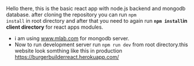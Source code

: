 Hello there, this is the basic react app with node.js backend and mongodb database. after cloning the repository
you can run  <code>npm install</code> in root directory and after that you need to again run <b><code>npm install</code>in client directory</b>
for react apps modules.
* i am using <a>www.mlab.com</a> for mongodb server.
* Now to run development server run <code>npm run dev</code> from root directory.this website look somthing like this in production
<a>https://burgerbuilderreact.herokuapp.com/</a>
